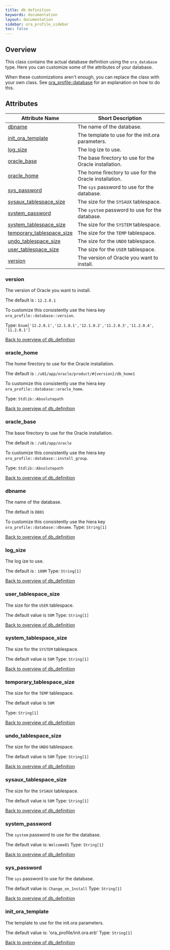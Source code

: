 ```yaml
---
title: db definition
keywords: documentation
layout: documentation
sidebar: ora_profile_sidebar
toc: false
---
```

## Overview

This class contains the actual database definition using the `ora_database` type. Here you can customize some of the attributes of your database.

When these customizations aren't enough, you can replace the class with your own class. See [ora_profile::database](./database.html) for an explanation on how to do this.




## Attributes



Attribute Name                                                        | Short Description                                      |
--------------------------------------------------------------------- | ------------------------------------------------------ |
[dbname](#db_definition_dbname)                                       | The name of the database.                              |
[init_ora_template](#db_definition_init_ora_template)                 | The template to use for the init.ora parameters.       |
[log_size](#db_definition_log_size)                                   | The log ize to use.                                    |
[oracle_base](#db_definition_oracle_base)                             | The base firectory to use for the Oracle installation. |
[oracle_home](#db_definition_oracle_home)                             | The home firectory to use for the Oracle installation. |
[sys_password](#db_definition_sys_password)                           | The `sys` password to use for the database.            |
[sysaux_tablespace_size](#db_definition_sysaux_tablespace_size)       | The size for the `SYSAUX` tablespace.                  |
[system_password](#db_definition_system_password)                     | The `system` password to use for the database.         |
[system_tablespace_size](#db_definition_system_tablespace_size)       | The size for the `SYSTEM` tablespace.                  |
[temporary_tablespace_size](#db_definition_temporary_tablespace_size) | The size for the `TEMP` tablespace.                    |
[undo_tablespace_size](#db_definition_undo_tablespace_size)           | The size for the `UNDO` tablespace.                    |
[user_tablespace_size](#db_definition_user_tablespace_size)           | The size for the `USER` tablespace.                    |
[version](#db_definition_version)                                     | The version of Oracle you want to install.             |




### version<a name='db_definition_version'>

The version of Oracle you want to install.

The default is : `12.2.0.1`

To customize this consistently use the hiera key `ora_profile::database::version`.

Type: `Enum['12.2.0.1','12.1.0.1','12.1.0.2','11.2.0.3','11.2.0.4', '11.2.0.1']`


[Back to overview of db_definition](#attributes)

### oracle_home<a name='db_definition_oracle_home'>

The home firectory to use for the Oracle installation.

The default is : `/u01/app/oracle/product/#{version}/db_home1`

To customize this consistently use the hiera key `ora_profile::database::oracle_home`.


Type: `Stdlib::Absolutepath`


[Back to overview of db_definition](#attributes)

### oracle_base<a name='db_definition_oracle_base'>

The base firectory to use for the Oracle installation.

The default is : `/u01/app/oracle`

To customize this consistently use the hiera key `ora_profile::database::install_group`.


Type: `Stdlib::Absolutepath`


[Back to overview of db_definition](#attributes)

### dbname<a name='db_definition_dbname'>

The name of the database.

The default is `DB01`

To customize this consistently use the hiera key `ora_profile::database::dbname`.
Type: `String[1]`


[Back to overview of db_definition](#attributes)

### log_size<a name='db_definition_log_size'>

The log ize to use.

The default is : `100M`
Type: `String[1]`


[Back to overview of db_definition](#attributes)

### user_tablespace_size<a name='db_definition_user_tablespace_size'>

The size for the `USER` tablespace.

The default value is `50M`
Type: `String[1]`


[Back to overview of db_definition](#attributes)

### system_tablespace_size<a name='db_definition_system_tablespace_size'>

The size for the `SYSTEM` tablespace.

The default value is `50M`
Type: `String[1]`


[Back to overview of db_definition](#attributes)

### temporary_tablespace_size<a name='db_definition_temporary_tablespace_size'>

The size for the `TEMP` tablespace.

The default value is `50M`

Type: `String[1]`


[Back to overview of db_definition](#attributes)

### undo_tablespace_size<a name='db_definition_undo_tablespace_size'>

The size for the `UNDO` tablespace.

The default value is `50M`
Type: `String[1]`


[Back to overview of db_definition](#attributes)

### sysaux_tablespace_size<a name='db_definition_sysaux_tablespace_size'>

The size for the `SYSAUX` tablespace.

The default value is `50M`
Type: `String[1]`


[Back to overview of db_definition](#attributes)

### system_password<a name='db_definition_system_password'>

The `system` password to use for the database.

The default value is: `Welcome01`
Type: `String[1]`


[Back to overview of db_definition](#attributes)

### sys_password<a name='db_definition_sys_password'>

The `sys` password to use for the database.

The default value is: `Change_on_1nstall`
Type: `String[1]`


[Back to overview of db_definition](#attributes)

### init_ora_template<a name='db_definition_init_ora_template'>

The template to use for the init.ora parameters.

The default value is: 'ora_profile/init.ora.erb'
Type: `String[1]`


[Back to overview of db_definition](#attributes)
